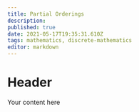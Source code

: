 ```yaml
---
title: Partial Orderings
description: 
published: true
date: 2021-05-17T19:35:31.610Z
tags: mathematics, discrete-mathematics
editor: markdown
---
```


# Header
Your content here